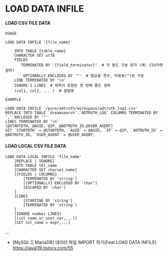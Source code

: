 # LOAD DATA INFILE

#### LOAD CSV FILE DATA

`USAGE`  
```
LOAD DATA INFILE '{file_name}'

    INTO TABLE {table_name}
    CHARACTER SET utf8
    FIELDS
       TERMINATED BY '{field_terminator}'  # 각 필드 구분 문자 (예: CSV라면 컴마)
        OPTIONALLY ENCLOSED BY '"'  # 필요할 경우, 따옴표(")로 구분
    LINE TERMINATED BY '\n'
    IGNORE 1 LINES  # 제목이 포함된 첫 번째 줄은 생략
    (col1, col2, ... )  # 컬럼명
```

`EXAMPLE`  
```
LOAD DATA INFILE '/pure/adtruth/workspace/adtruth_log1.csv'
REPLACE INTO TABLE `dreamsearch`.`ADTRUTH_LOG` COLUMNS TERMINATED BY ',' ENCLOSED BY '"'
LINES TERMINATED BY '\n'
(@STARTDTH, @AUID, @IP, @ADTRUTH_ID,@USER_AGENT)
SET `STARTDTH` = @STARTDTH, `AUID` = @AUID, `IP` = @IP, `ADTRUTH_ID` = @ADTRUTH_ID, `USER_AGENT` = @USER_AGENT;
```

#### LOAD LOCAL CSV FILE DATA
```
LOAD DATA LOCAL INFILE 'file_name'
    [REPLACE | IGNORE]
    INTO TABLE tbl_name
    [CHARACTER SET charset_name]
    [{FIELDS | COLUMNS}
        [TERMINATED BY 'string']
        [[OPTIONALLY] ENCLOSED BY 'char']
        [ESCAPED BY 'char']
    ]
    [LINES
        [STARTING BY 'string']
        [TERMINATED BY 'string']
    ]
    [IGNORE number LINES]
    [(col_name_or_user_var,...)]
    [SET col_name = expr,...]
```

...



* [MySQL || MariaDB] 데이터 파일 IMPORT 하기(Feat.LOAD DATA INFILE)  
https://java119.tistory.com/55  

